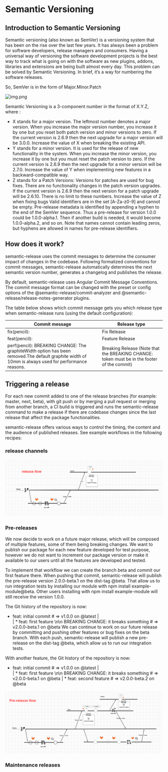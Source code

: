 # Semantic Versioning

## Introduction to Semantic Versioning
Semantic versioning (also known as SemVer) is a versioning system that has been on the rise over the last few years. It has always been a problem for software developers, release managers and consumers. Having a universal way of versioning the software development projects is the best way to track what is going on with the software as new plugins, addons, libraries and extensions are being built almost every day. This problem can be solved by Semantic Versioning. In brief, it’s a way for numbering the software releases.

So, SemVer is in the form of Major.Minor.Patch

![img.png](img.png)

Semantic Versioning is a 3-component number in the format of X.Y.Z, where :

* X stands for a major version. The leftmost number denotes a major version. When you increase the major version number, you increase it by one but you reset both patch version and minor versions to zero. If the current version is 2.6.9 then the next upgrade for a major version will be 3.0.0. Increase the value of X when breaking the existing API.
* Y stands for a minor version. It is used for the release of new functionality in the system. When you increase the minor version, you increase it by one but you must reset the patch version to zero. If the current version is 2.6.9 then the next upgrade for a minor version will be 2.7.0. Increase the value of Y when implementing new features in a backward-compatible way.
* Z stands for a Patch Versions: Versions for patches are used for bug fixes. There are no functionality changes in the patch version upgrades. If the current version is 2.6.9 then the next version for a patch upgrade will be 2.6.10. There is no limit to these numbers. Increase the value of Z when fixing bugs
Valid identifiers are in the set [A-Za-z0-9] and cannot be empty. Pre-release metadata is identified by appending a hyphen to the end of the SemVer sequence. Thus a pre-release for version 1.0.0 could be 1.0.0-alpha.1. Then if another build is needed, it would become 1.0.0-alpha.2, and so on. Note that names cannot contain leading zeros, but hyphens are allowed in names for pre-release identifiers.


## How does it work?
semantic-release uses the commit messages to determine the consumer impact of changes in the codebase. Following formalized conventions for commit messages, semantic-release automatically determines the next semantic version number, generates a changelog and publishes the release.

By default, semantic-release uses Angular Commit Message Conventions. The commit message format can be changed with the preset or config options of the @semantic-release/commit-analyzer and @semantic-release/release-notes-generator plugins.

The table below shows which commit message gets you which release type when semantic-release runs (using the default configuration):

Commit  message	                                        | Release type
----------------                                        |-------------
fix(pencil):                                            |  Fix Release
feat(pencil):                                           | Feature Release
perf(pencil): BREAKING CHANGE: The graphiteWidth option has been removed.The default graphite width of 10mm is always used for performance reasons.	|  Breaking Release (Note that the BREAKING CHANGE:  token must be in the footer of the commit)

## Triggering a release
For each new commit added to one of the release branches (for example: master, next, beta), with git push or by merging a pull request or merging from another branch, a CI build is triggered and runs the semantic-release command to make a release if there are codebase changes since the last release that affect the package functionalities.

semantic-release offers various ways to control the timing, the content and the audience of published releases. See example workflows in the following recipes:

### release channels
![image.png](images/image.png)
### Pre-releases    
We now decide to work on a future major release, which will be composed of multiple features, some of them being breaking changes. We want to publish our package for each new feature developed for test purpose, however we do not want to increment our package version or make it available to our users until all the features are developed and tested.

To implement that workflow we can create the branch beta and commit our first feature there. When pushing that commit, semantic-release will publish the pre-release version 2.0.0-beta.1 on the dist-tag @beta. That allow us to run integration tests by installing our module with npm install example-module@beta. Other users installing with npm install example-module will still receive the version 1.0.0.

The Git history of the repository is now:

* feat: initial commit # => v1.0.0 on @latest
  | \
  |  * feat: first feature \n\n BREAKING CHANGE: it breaks something # => v2.0.0-beta.1 on @beta
  We can continue to work on our future release by committing and pushing other features or bug fixes on the beta branch. With each push, semantic-release will publish a new pre-release on the dist-tag @beta, which allow us to run our integration tests.

With another feature, the Git history of the repository is now:

* feat: initial commit # => v1.0.0 on @latest
  | \
  |  * feat: first feature \n\n BREAKING CHANGE: it breaks something # => v2.0.0-beta.1 on @beta
  |  * feat: second feature # => v2.0.0-beta.2 on @beta


![image-1.png](images/image-1.png)
### Maintenance releases
